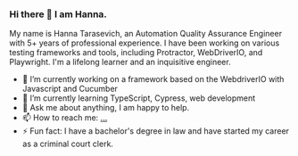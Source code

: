 ### Hi there 👋 I am Hanna.

My name is Hanna Tarasevich, an Automation Quality Assurance Engineer with 5+ years of professional experience. I have been working on various testing frameworks and tools, including Protractor, WebDriverIO, and Playwright. I'm a lifelong learner and an inquisitive engineer.

- 🔭 I’m currently working on a framework based on the WebdriverIO with Javascript and Cucumber
- 🌱 I’m currently learning TypeScript, Cypress, web development
- 💬 Ask me about anything, I am happy to help.
- 📫 How to reach me: [...](https://www.linkedin.com/in/hannatarasevich/)
- ⚡ Fun fact: I have a bachelor's degree in law and have started my career as a сriminal сourt сlerk.

